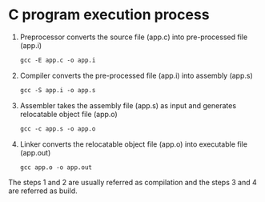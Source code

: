 # C program execution process

1. Preprocessor converts the source file (app.c) into pre-processed file (app.i)

    ```markdown
    gcc -E app.c -o app.i
    ```

2. Compiler converts the pre-processed file (app.i) into assembly (app.s)

    ```markdown
    gcc -S app.i -o app.s
    ```

3. Assembler takes the assembly file (app.s) as input and generates relocatable object file (app.o)

    ```markdown
    gcc -c app.s -o app.o
    ```

4. Linker converts the relocatable object file (app.o) into executable file (app.out)

    ```markdown
    gcc app.o -o app.out
    ```


The steps 1 and 2 are usually referred as compilation and the steps 3 and 4 are referred as build.





